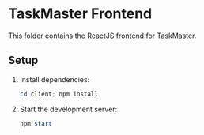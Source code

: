 # TaskMaster Frontend

This folder contains the ReactJS frontend for TaskMaster.

## Setup
1. Install dependencies:
   ```powershell
   cd client; npm install
   ```
2. Start the development server:
   ```powershell
   npm start
   ```
